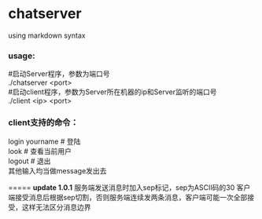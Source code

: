 chatserver
==========
using markdown syntax  
### usage:
\#启动Server程序，参数为端口号  
./chatserver \<port\>  
\#启动client程序，参数为Server所在机器的ip和Server监听的端口号  
./client \<ip\> \<port\>
    
### client支持的命令：
login yourname # 登陆  
look  # 查看当前用户  
logout # 退出  
其他输入均当做message发出去  

=====
**update 1.0.1**
服务端发送消息时加入sep标记，sep为ASCII码的30
客户端接受消息后根据sep切割，否则服务端连续发两条消息，客户端可能一次全部接受，这样无法区分消息边界
